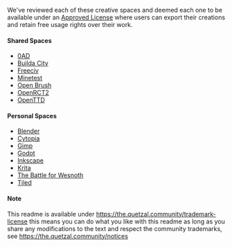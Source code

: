 We've reviewed each of these creative spaces and deemed each one to be available 
under an [Approved License](https://the.quetzal.community/approved-licenses) 
where users can export their creations and retain free usage rights over their work.

#### Shared Spaces

* [0AD](https://play0ad.com/)
* [Builda City](https://builda.city)
* [Freeciv](https://www.freeciv.org/)
* [Minetest](https://www.minetest.net/)
* [Open Brush](https://openbrush.app/)
* [OpenRCT2](https://openrct2.org/)
* [OpenTTD](https://www.openttd.org/)

#### Personal Spaces

* [Blender](https://blender.org)
* [Cytopia](https://github.com/CytopiaTeam/Cytopia)
* [Gimp](https://www.gimp.org/)
* [Godot](https://godotengine.org/)
* [Inkscape](https://inkscape.org/)
* [Krita](https://krita.org)
* [The Battle for Wesnoth](https://www.wesnoth.org/)
* [Tiled](https://www.mapeditor.org/)

#### Note

This readme is available under https://the.quetzal.community/trademark-license
this means you can do what you like with this readme as long as you share any
modifications to the text and respect the community trademarks, 
see https://the.quetzal.community/notices
